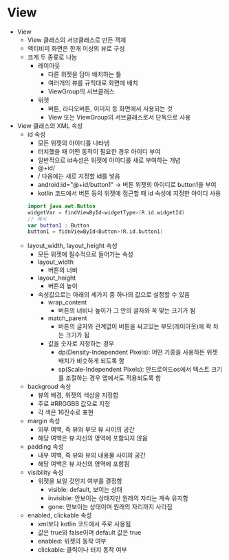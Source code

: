 # View
- View
  - View 클래스의 서브클래스로 만든 객체
  - 액티비피 화면은 한개 이상의 뷰로 구성
  - 크게 두 종류로 나눔
    - 레이아웃
      - 다른 위젯을 담아 배치하는 틀
      - 여러개의 뷰를 규칙대로 화면에 배치
      - ViewGroup의 서브클래스
    - 위젯
      - 버튼, 라디오버튼, 이미지 등 화면에서 사용되는 것
      - View 또는 ViewGroup의 서브클래스로서 단독으로 사용
- View 클래스의 XML 속성
  - id 속성
    - 모든 위젯의 아이디를 나타냄
    - 터치했을 때 어떤 동작이 필요한 경우 아이디 부여
    - 일반적으로 id속성은 위젯에 아이디를 새로 부여하는 개념
    - @+id/
    - / 다음에는 새로 지정할 id를 넣음
    - android:id="@+id/button1" -> 버튼 위젯의 아이디로 button1을 부여
    - kotlin 코드에서 버튼 등의 위젯에 접근할 때 id 속성에 지정한 아이디 사용
    ```kotlin
    import java.awt.Button
    widgetVar = findViewById<widgetType>(R.id.widgetId)
    // 예시
    var button1 : Button
    button1 = fidnViewById<Button>(R.id.button1)
    ```
  - layout_width, layout_height 속성
    - 모든 위젯에 필수적으로 들어가는 속성
    - layout_width
      - 버튼의 너비
    - layout_height
      - 버튼의 높이
    - 속성값으로는 아래의 세가지 중 하나의 값으로 설정할 수 있음
      - wrap_content
        - 버튼의 너비나 높이가 그 안의 글자와 꼭 맞는 크기가 됨
      - match_parent
        - 버튼의 글자와 관계없이 버튼을 싸고있는 부모(레이아웃)에 꽉 차는 크기가 됨
      - 값을 숫자로 지정하는 경우
        - dp(Density-Independent Pixels): 어떤 기종을 사용하든 위젯 배치가 비슷하게 되도록 함
        - sp(Scale-Independent Pixels): 안드로이드os에서 텍스트 크기를 조절하는 경우 앱에서도 적용되도록 함
  - backgroud 속성
      - 뷰의 배경, 위젯의 색상을 지정함
      - 주로 #RRGGBB 값으로 지정
      - 각 색은 16진수로 표현
  - margin 속성
      - 외부 여백, 즉 뷰와 부모 뷰 사이의 공간
      - 해당 여백은 뷰 자신의 영역에 포함되지 않음
  - padding 속성
      - 내부 여백, 즉 뷰와 뷰의 내용물 사이의 공간
      - 해당 여백은 뷰 자신의 영역에 포함됨
  - visibility 속성
      - 위젯을 보일 것인지 여부를 결정함
        - visible: default, 보이는 상태
        - invisible: 안보이는 상태지만 원래의 자리는 계속 유지함
        - gone: 안보이는 상태이며 원래의 자리까지 사라짐
  - enabled, clickable 속성
      - xml보다 kotlin 코드에서 주로 사용됨
      - 값은 true와 false이며 default 값은 true
      - enabled: 위젯의 동작 여부
      - clickable: 클릭이나 터치 동작 여부
